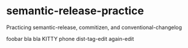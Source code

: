 # semantic-release-practice
Practicing semantic-release, commitizen, and conventional-changelog

foobar
bla bla
KITTY
phone
dist-tag-edit
again-edit